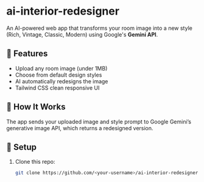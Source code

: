 # ai-interior-redesigner

An AI-powered web app that transforms your room image into a new style (Rich, Vintage, Classic, Modern) using Google's **Gemini API**.

## 🚀 Features
- Upload any room image (under 1MB)
- Choose from default design styles
- AI automatically redesigns the image
- Tailwind CSS clean responsive UI

## 🧠 How It Works
The app sends your uploaded image and style prompt to Google Gemini’s generative image API, which returns a redesigned version.

## 🧩 Setup
1. Clone this repo:
   ```bash
   git clone https://github.com/<your-username>/ai-interior-redesigner.git

